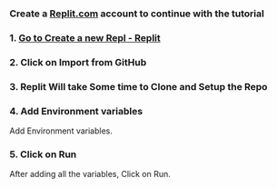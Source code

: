 ### Create a [Replit.com](https://replit.com) account to continue with the tutorial

### 1. [Go to Create a new Repl - Replit](https://replit.com/github/kariuki727/adlinkbot)


### 2. Click on Import from GitHub


### 3. Replit Will take Some time to Clone and Setup the Repo


### 4. Add Environment variables
Add Environment variables. 


### 5. Click on Run
After adding all the variables, Click on Run.

